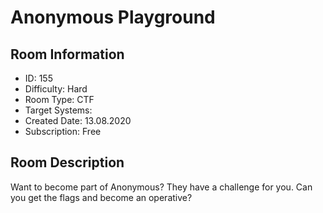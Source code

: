 ﻿# Anonymous Playground

## Room Information
- ID: 155
- Difficulty: Hard
- Room Type: CTF
- Target Systems: 
- Created Date: 13.08.2020
- Subscription: Free

## Room Description
Want to become part of Anonymous? They have a challenge for you. Can you get the flags and become an operative?
